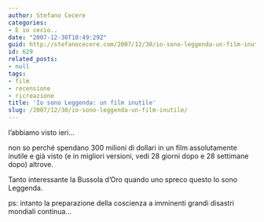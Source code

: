 ```yaml
---
author: Stefano Cecere
categories:
- E io cecio..
date: "2007-12-30T10:49:29Z"
guid: http://stefanocecere.com/2007/12/30/io-sono-leggenda-un-film-inutile/
id: 629
related_posts:
- null
tags:
- film
- recensione
- ricreazione
title: 'Io sono Leggenda: un film inutile'
slug: /2007/12/30/io-sono-leggenda-un-film-inutile/
---
```


l&#8217;abbiamo visto ieri&#8230;
  
non so perché spendano 300 milioni di dollari in un film assolutamente inutile e già visto (e in migliori versioni, vedi 28 giorni dopo e 28 settimane dopo) altrove.

Tanto interessante la Bussola d&#8217;Oro quando uno spreco questo Io sono Leggenda.

ps: intanto la preparazione della coscienza a imminenti grandi disastri mondiali continua&#8230;
